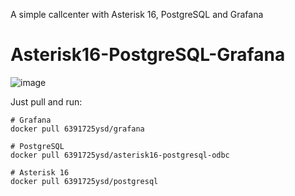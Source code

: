 A simple callcenter with Asterisk 16, PostgreSQL and Grafana
# Asterisk16-PostgreSQL-Grafana
![image](https://user-images.githubusercontent.com/73586088/113706451-84e00480-9700-11eb-825a-918f4db7bfbd.png)


Just pull and run:

    # Grafana 
    docker pull 6391725ysd/grafana
    
    # PostgreSQL
    docker pull 6391725ysd/asterisk16-postgresql-odbc
    
    # Asterisk 16
    docker pull 6391725ysd/postgresql

